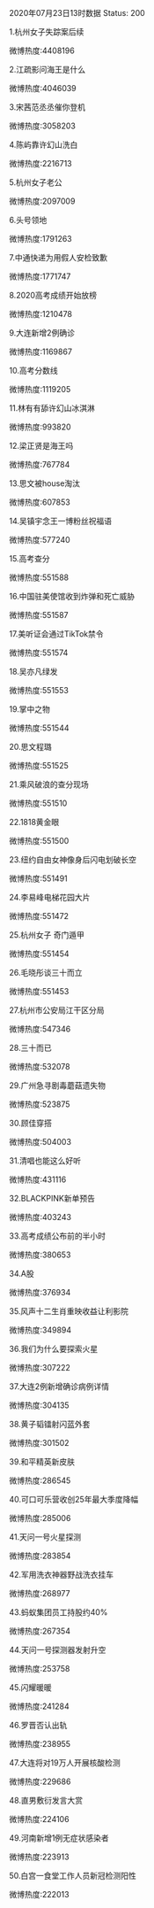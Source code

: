 2020年07月23日13时数据
Status: 200

1.杭州女子失踪案后续

微博热度:4408196

2.江疏影问海王是什么

微博热度:4046039

3.宋茜范丞丞催你登机

微博热度:3058203

4.陈屿靠许幻山洗白

微博热度:2216713

5.杭州女子老公

微博热度:2097009

6.头号领地

微博热度:1791263

7.中通快递为用假人安检致歉

微博热度:1771747

8.2020高考成绩开始放榜

微博热度:1210478

9.大连新增2例确诊

微博热度:1169867

10.高考分数线

微博热度:1119205

11.林有有舔许幻山冰淇淋

微博热度:993820

12.梁正贤是海王吗

微博热度:767784

13.思文被house淘汰

微博热度:607853

14.吴镇宇念王一博粉丝祝福语

微博热度:577240

15.高考查分

微博热度:551588

16.中国驻美使馆收到炸弹和死亡威胁

微博热度:551587

17.美听证会通过TikTok禁令

微博热度:551574

18.吴亦凡绿发

微博热度:551553

19.掌中之物

微博热度:551544

20.思文程璐

微博热度:551525

21.乘风破浪的查分现场

微博热度:551510

22.1818黄金眼

微博热度:551500

23.纽约自由女神像身后闪电划破长空

微博热度:551491

24.李易峰电梯花园大片

微博热度:551472

25.杭州女子 奇门遁甲

微博热度:551454

26.毛晓彤谈三十而立

微博热度:551453

27.杭州市公安局江干区分局

微博热度:547346

28.三十而已

微博热度:532078

29.广州急寻剧毒蘑菇遗失物

微博热度:523875

30.顾佳穿搭

微博热度:504003

31.清唱也能这么好听

微博热度:431116

32.BLACKPINK新单预告

微博热度:403243

33.高考成绩公布前的半小时

微博热度:380653

34.A股

微博热度:376934

35.风声十二生肖重映收益让利影院

微博热度:349894

36.我们为什么要探索火星

微博热度:307222

37.大连2例新增确诊病例详情

微博热度:304135

38.黄子韬镭射闪蓝外套

微博热度:301502

39.和平精英新皮肤

微博热度:286545

40.可口可乐营收创25年最大季度降幅

微博热度:285006

41.天问一号火星探测

微博热度:283854

42.军用洗衣神器野战洗衣挂车

微博热度:268977

43.蚂蚁集团员工持股约40%

微博热度:267354

44.天问一号探测器发射升空

微博热度:253758

45.闪耀暖暖

微博热度:241284

46.罗晋否认出轨

微博热度:238955

47.大连将对19万人开展核酸检测

微博热度:229686

48.直男敷衍发言大赏

微博热度:224106

49.河南新增1例无症状感染者

微博热度:223913

50.白宫一食堂工作人员新冠检测阳性

微博热度:222013

